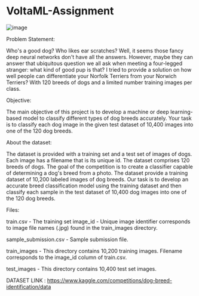 # VoltaML-Assignment

![image](https://user-images.githubusercontent.com/73071787/208301898-cbcc4984-4165-4ccb-ad0b-b3dc7fa5d7b1.png) 



Problem Statement:

Who's a good dog? Who likes ear scratches? Well, it seems those fancy deep neural networks don't have all the answers. However, maybe they can answer that ubiquitous question we all ask when meeting a four-legged stranger: what kind of good pup is that? I tried to provide a solution on how well people can differentiate your Norfolk Terriers from your Norwich Terriers? With 120 breeds of dogs and a limited number training images per class.

Objective:

The main objective of this project is to develop a machine or deep learning-based model to classify different types of dog breeds accurately.  Your task is to classify each dog image in the given test dataset of 10,400  images into one of the 120 dog breeds.

About the dataset:

The dataset is provided with a training set and a test set of images of dogs. Each image has a filename that is its unique id. The dataset comprises 120 breeds of dogs. The goal of the competition is to create a classifier capable of determining a dog's breed from a photo. The dataset provide a training dataset of 10,200  labeled images of dog breeds. Our task is to develop an accurate breed classification model using the training dataset and then classify each sample in the test dataset of 10,400 dog images into one of the 120  dog breeds.

Files:

train.csv - The training set
image_id - Unique image identifier corresponds to image file names (.jpg) found in the train_images directory. 

sample_submission.csv - Sample submission file.

train_images - This directory contains 10,200 training images. Filename corresponds to the image_id column of train.csv.

test_images - This directory contains 10,400 test set images.


DATASET LINK : https://www.kaggle.com/competitions/dog-breed-identification/data
